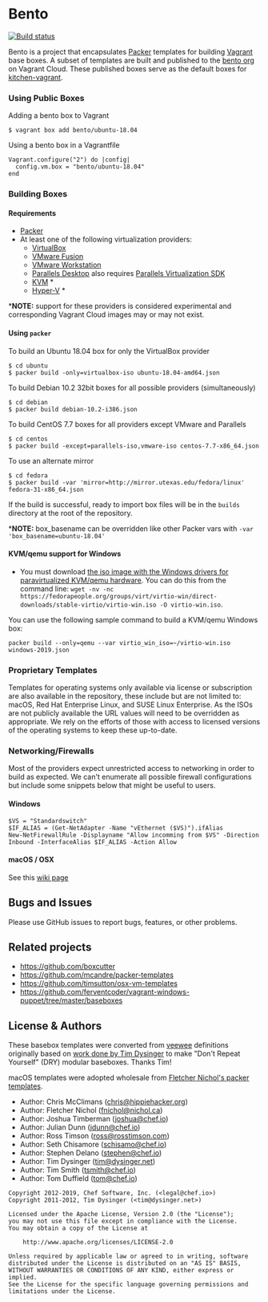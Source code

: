 # Bento

[![Build status](https://badge.buildkite.com/2d56b8ca08562a7d17fd25920a2e02079c5e6f28cbc6d426ee.svg?branch=master)](https://buildkite.com/chef-oss/chef-bento-master-verify)

Bento is a project that encapsulates [Packer](https://www.packer.io/) templates for building [Vagrant](https://www.vagrantup.com/) base boxes. A subset of templates are built and published to the [bento org](https://app.vagrantup.com/bento) on Vagrant Cloud. These published boxes serve as the default boxes for [kitchen-vagrant](https://github.com/test-kitchen/kitchen-vagrant/).

### Using Public Boxes

Adding a bento box to Vagrant

```
$ vagrant box add bento/ubuntu-18.04
```

Using a bento box in a Vagrantfile

```
Vagrant.configure("2") do |config|
  config.vm.box = "bento/ubuntu-18.04"
end
```

### Building Boxes

#### Requirements

- [Packer](https://www.packer.io/)
- At least one of the following virtualization providers:
  - [VirtualBox](https://www.virtualbox.org)
  - [VMware Fusion](https://www.vmware.com/products/fusion.html)
  - [VMware Workstation](https://www.vmware.com/products/workstation.html)
  - [Parallels Desktop](http://www.parallels.com/products/desktop) also requires [Parallels Virtualization SDK](https://www.parallels.com/products/desktop/download/)
  - [KVM](https://www.linux-kvm.org/page/Main_Page) *
  - [Hyper-V](https://technet.microsoft.com/en-us/library/hh831531(v=ws.11).aspx) *

\***NOTE:** support for these providers is considered experimental and corresponding Vagrant Cloud images may or may not exist.

#### Using `packer`

To build an Ubuntu 18.04 box for only the VirtualBox provider

```
$ cd ubuntu
$ packer build -only=virtualbox-iso ubuntu-18.04-amd64.json
```

To build Debian 10.2 32bit boxes for all possible providers (simultaneously)

```
$ cd debian
$ packer build debian-10.2-i386.json
```

To build CentOS 7.7 boxes for all providers except VMware and Parallels

```
$ cd centos
$ packer build -except=parallels-iso,vmware-iso centos-7.7-x86_64.json
```

To use an alternate mirror

```
$ cd fedora
$ packer build -var 'mirror=http://mirror.utexas.edu/fedora/linux' fedora-31-x86_64.json
```

If the build is successful, ready to import box files will be in the `builds` directory at the root of the repository.

\***NOTE:** box_basename can be overridden like other Packer vars with `-var 'box_basename=ubuntu-18.04'`

#### KVM/qemu support for Windows

* You must download [the iso image with the Windows drivers for paravirtualized KVM/qemu hardware](https://fedorapeople.org/groups/virt/virtio-win/direct-downloads/stable-virtio/virtio-win.iso).
  You can do this from the command line: `wget -nv -nc https://fedorapeople.org/groups/virt/virtio-win/direct-downloads/stable-virtio/virtio-win.iso -O virtio-win.iso`.

You can use the following sample command to build a KVM/qemu Windows box:

```
packer build --only=qemu --var virtio_win_iso=~/virtio-win.iso windows-2019.json
```

### Proprietary Templates

Templates for operating systems only available via license or subscription are also available in the repository, these include but are not limited to: macOS, Red Hat Enterprise Linux, and SUSE Linux Enterprise. As the ISOs are not publicly available the URL values will need to be overridden as appropriate. We rely on the efforts of those with access to licensed versions of the operating systems to keep these up-to-date.

### Networking/Firewalls

Most of the providers expect unrestricted access to networking in order to build as expected. We can't enumerate all possible firewall configurations but include some snippets below that might be useful to users.

#### Windows

```
$VS = "Standardswitch"
$IF_ALIAS = (Get-NetAdapter -Name "vEthernet ($VS)").ifAlias
New-NetFirewallRule -Displayname "Allow incomming from $VS" -Direction Inbound -InterfaceAlias $IF_ALIAS -Action Allow
```

#### macOS / OSX

See this [wiki page](https://github.com/chef/bento/wiki/macOS)

## Bugs and Issues

Please use GitHub issues to report bugs, features, or other problems.

## Related projects

* https://github.com/boxcutter
* https://github.com/mcandre/packer-templates
* https://github.com/timsutton/osx-vm-templates
* https://github.com/ferventcoder/vagrant-windows-puppet/tree/master/baseboxes

## License & Authors

These basebox templates were converted from [veewee](https://github.com/jedi4ever/veewee) definitions originally based on [work done by Tim Dysinger](https://github.com/dysinger/basebox) to make "Don't Repeat Yourself" (DRY) modular baseboxes. Thanks Tim!

macOS templates were adopted wholesale from [Fletcher Nichol's packer templates](https://github.com/fnichol/packer-templates).

- Author: Chris McClimans ([chris@hippiehacker.org](mailto:chris@hippiehacker.org))
- Author: Fletcher Nichol ([fnichol@nichol.ca](mailto:fnichol@nichol.ca))
- Author: Joshua Timberman ([joshua@chef.io](mailto:joshua@chef.io))
- Author: Julian Dunn ([jdunn@chef.io](mailto:jdunn@chef.io))
- Author: Ross Timson ([ross@rosstimson.com](mailto:ross@rosstimson.com))
- Author: Seth Chisamore ([schisamo@chef.io](mailto:schisamo@chef.io))
- Author: Stephen Delano ([stephen@chef.io](mailto:stephen@chef.io))
- Author: Tim Dysinger ([tim@dysinger.net](mailto:tim@dysinger.net))
- Author: Tim Smith ([tsmith@chef.io](mailto:tsmith@chef.io))
- Author: Tom Duffield ([tom@chef.io](mailto:tom@chef.io))

```text
Copyright 2012-2019, Chef Software, Inc. (<legal@chef.io>)
Copyright 2011-2012, Tim Dysinger (<tim@dysinger.net>)

Licensed under the Apache License, Version 2.0 (the "License");
you may not use this file except in compliance with the License.
You may obtain a copy of the License at

    http://www.apache.org/licenses/LICENSE-2.0

Unless required by applicable law or agreed to in writing, software
distributed under the License is distributed on an "AS IS" BASIS,
WITHOUT WARRANTIES OR CONDITIONS OF ANY KIND, either express or implied.
See the License for the specific language governing permissions and
limitations under the License.
```
